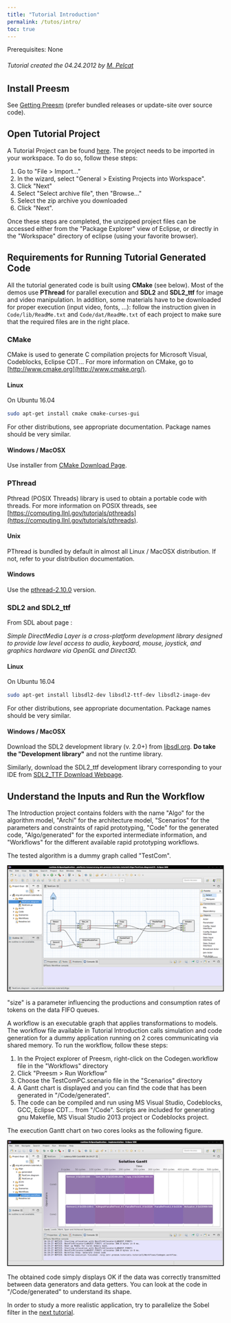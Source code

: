 ```yaml
---
title: "Tutorial Introduction"
permalink: /tutos/intro/
toc: true
---
```


Prerequisites: None

###### Tutorial created the 04.24.2012 by [M. Pelcat](mailto:mpelcat@insa-rennes.fr)

## Install Preesm

See [Getting Preesm](/get/) (prefer bundled releases or update-site over source code).

## Open Tutorial Project

A Tutorial Project can be found [here](/assets/tutos/intro/org.ietr.preesm.tutorials.tutorial1.zip). The project needs to be imported in your workspace. To do so, follow these steps:

1.  Go to "File > Import..."
2.  In the wizard, select  "General > Existing Projects into Workspace".
3.  Click "Next"
4.  Select "Select archive file", then "Browse..."
5.  Select the zip archive you downloaded
6.  Click "Next".

Once these steps are completed, the unzipped project files can be accessed either from the "Package Explorer" view of Eclipse, or directly in the "Workspace" directory of eclipse (using your favorite browser).

## Requirements for Running Tutorial Generated Code

All the tutorial generated code is built using **CMake** (see below). Most of the demos use **PThread** for parallel execution and **SDL2** and **SDL2_ttf** for image and video manipulation. In addition, some materials have to be downloaded for proper execution (input video, fonts, ...): follow the instruction given in ```Code/lib/ReadMe.txt``` and ```Code/dat/ReadMe.txt``` of each project to make sure that the required files are in the right place.

### CMake

CMake is used to generate C compilation projects for Microsoft Visual, Codeblocks, Eclipse CDT... For more information on CMake, go to [http://www.cmake.org](http://www.cmake.org/).

#### Linux

On Ubuntu 16.04

```bash
sudo apt-get install cmake cmake-curses-gui
```

For other distributions, see appropriate documentation. Package names should be very similar.

#### Windows / MacOSX

Use installer from [CMake Download Page](https://cmake.org/download/).

### PThread

Pthread (POSIX Threads) library is used to obtain a portable code with threads. For more information on POSIX threads, see [https://computing.llnl.gov/tutorials/pthreads](https://computing.llnl.gov/tutorials/pthreads).

#### Unix

PThread is bundled by default in almost all Linux / MacOSX distribution. If not, refer to your distribution documentation.

#### Windows

Use the [pthread-2.10.0](/assets/downloads/pthread-2.10.0.zip) version.

### SDL2 and SDL2_ttf

From SDL about page :

  _Simple DirectMedia Layer is a cross-platform development library designed to provide low level access to audio, keyboard, mouse, joystick, and graphics hardware via OpenGL and Direct3D._

#### Linux

On Ubuntu 16.04

```bash
sudo apt-get install libsdl2-dev libsdl2-ttf-dev libsdl2-image-dev
```

For other distributions, see appropriate documentation. Package names should be very similar.

#### Windows / MacOSX

Download the SDL2 development library (v. 2.0+) from [libsdl.org](https://www.libsdl.org/download-2.0.php). **Do take the "Development library"** and not the runtime library.

Similarly, download the SDL2_ttf development library corresponding to your IDE from [SDL2_TTF Download Webpage](https://www.libsdl.org/projects/SDL_ttf/).
   

## Understand the Inputs and Run the Workflow

The Introduction project contains folders with the name "Algo" for the algorithm model, "Archi" for the architecture model, "Scenarios" for the parameters and constraints of rapid prototyping, "Code" for the generated code, "Algo/generated" for the exported intermediate information, and "Workflows" for the different available rapid prototyping workflows.

The tested algorithm is a dummy graph called "TestCom".

[![](/assets/tutos/intro/editeur_testcom_pisdf.png)](/assets/tutos/intro/editeur_testcom_pisdf.png)

"size" is a parameter influencing the productions and consumption rates of tokens on the data FIFO queues.

A workflow is an executable graph that applies transformations to models. The workflow file available in Tutorial Introduction calls simulation and code generation for a dummy application running on 2 cores communicating via shared memory. To run the workflow, follow these steps:

1.  In the Project explorer of Preesm, right-click on the Codegen.workflow file in the "Workflows" directory
2.  Click "Preesm > Run Workflow"
3.  Choose the TestComPC.scenario file in the "Scenarios" directory
4.  A Gantt chart is displayed and you can find the code that has been generated in "/Code/generated".
5.  The code can be compiled and run using MS Visual Studio, Codeblocks, GCC, Eclipse CDT... from "/Code". Scripts are included for generating gnu Makefile, MS Visual Studio 2013 project or Codeblocks project.

The execution Gantt chart on two cores looks as the following figure.

[![](/assets/tutos/intro/editeur_gantt_pisdf.png)](/assets/tutos/intro/editeur_gantt_pisdf.png)

The obtained code simply displays OK if the data was correctly transmitted between data generators and data getters. You can look at the code in "/Code/generated" to understand its shape.

In order to study a more realistic application, try to parallelize the Sobel filter in the [next tutorial](/tutos/parasobel).

